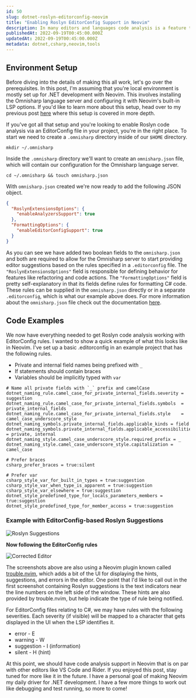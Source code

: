 ```yaml
---
id: 50
slug: dotnet-roslyn-editorconfig-neovim
title: "Enabling Roslyn EditorConfig Support in Neovim"
description: In many editors and languages code analysis is a feature that is nearly expected to be available out of the box. With C# and .NET, the Roslyn API and Omnisharp language server are tools that make code analysis possible. In this post, we're going to look at how we can put these tools to use in Neovim resulting in a better development experience. Let's dive in!
publishedAt: 2022-09-19T00:45:00.000Z
updatedAt: 2022-09-19T00:45:00.000Z
metadata: dotnet,csharp,neovim,tools
---
```


## Environment Setup

Before diving into the details of making this all work, let's go over the prerequisites. In this post, I'm assuming that you're local environment is mostly set up for .NET development with Neovim. This involves installing the Omnisharp language server and configuring it with Neovim's built-in LSP options. If you'd like to learn more about this setup, head over to my previous post [here](https://aaronbos.dev/posts/csharp-dotnet-neovim) where this setup is covered in more depth.

If you've got all that setup and you're looking to enable Roslyn code analysis via an EditorConfig file in your project, you're in the right place. To start we need to create a `.omnisharp` directory inside of our `$HOME` directory.

```shell
mkdir ~/.omnisharp
```

Inside the `.omnisharp` directory we'll want to create an `omnisharp.json` file, which will contain our configuration for the Omnisharp language server.

```shell
cd ~/.omnisharp && touch omnisharp.json
```

With `omnisharp.json` created we're now ready to add the following JSON object.

```json
{
  "RoslynExtensionsOptions": {
    "enableAnalyzersSupport": true
  },
  "FormattingOptions": {
    "enableEditorConfigSupport": true
  }
}
```

As you can see we have added two boolean fields to the `omnisharp.json` and both are required to allow for the Omnisharp server to start providing editor suggestions based on the rules specified in a `.editorconfig` file. The `"RoslynExtensionsOptions"` field is responsible for defining behavior for features like refactoring and code actions. The `"FormattingOptions"` field is pretty self-explanatory in that its fields define rules for formatting C# code. These rules can be supplied in the `omnisharp.json` directly or in a separate `.editorconfig`, which is what our example above does. For more information about the `omnisharp.json` file check out the documentation [here](https://github.com/OmniSharp/omnisharp-roslyn/wiki/Configuration-Options).

## Code Examples

We now have everything needed to get Roslyn code analysis working with EditorConfig rules. I wanted to show a quick example of what this looks like in Neovim. I've set up a basic .editorconfig in an example project that has the following rules.

- Private and internal field names being prefixed with `_`
- If statements should contain braces
- Variables should be implicitly typed with `var`

```
# Name all private fields with `_` prefix and camelCase
dotnet_naming_rule.camel_case_for_private_internal_fields.severity = suggestion
dotnet_naming_rule.camel_case_for_private_internal_fields.symbols  = private_internal_fields
dotnet_naming_rule.camel_case_for_private_internal_fields.style    = camel_case_underscore_style
dotnet_naming_symbols.private_internal_fields.applicable_kinds = field
dotnet_naming_symbols.private_internal_fields.applicable_accessibilities = private, internal
dotnet_naming_style.camel_case_underscore_style.required_prefix = _
dotnet_naming_style.camel_case_underscore_style.capitalization = camel_case

# Prefer braces
csharp_prefer_braces = true:silent

# Prefer var
csharp_style_var_for_built_in_types = true:suggestion
csharp_style_var_when_type_is_apparent = true:suggestion
csharp_style_var_elsewhere = true:suggestion
dotnet_style_predefined_type_for_locals_parameters_members = true:suggestion
dotnet_style_predefined_type_for_member_access = true:suggestion
```

### Example with EditorConfig-based Roslyn Suggestions

![Roslyn Suggestions](https://res.cloudinary.com/aaron-bos/image/upload/v1663633490/roslyn-editor-suggestions_a16xn2.png)

**Now following the EditorConfig rules**

![Corrected Editor](https://res.cloudinary.com/aaron-bos/image/upload/v1663635573/corrected-editor_mhtpmz.png)

The screenshots above are also using a Neovim plugin known called [trouble.nvim](https://github.com/folke/trouble.nvim), which adds a bit of the UI for displaying the hints, suggestions, and errors in the editor. One point that I'd like to call out in the first screenshot containing Roslyn suggestions is the text indicators near the line numbers on the left side of the window. These hints are also provided by trouble.nvim, but help indicate the type of rule being notified.

For EditorConfig files relating to C#, we may have rules with the following severities. Each severity (if visible) will be mapped to a character that gets displayed in the UI when the LSP identifies it.

- error - E
- warning - W
- suggestion - I (information)
- silent - H (hint)

At this point, we should have code analysis support in Neovim that is on par with other editors like VS Code and Rider. If you enjoyed this post, stay tuned for more like it in the future. I have a personal goal of making Neovim my daily driver for .NET development. I have a few more things to work out like debugging and test running, so more to come!
